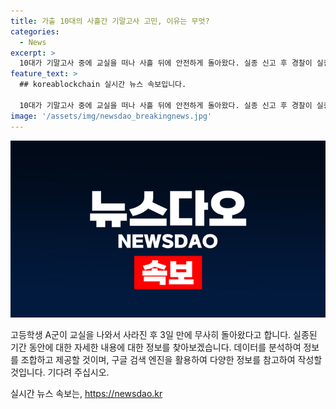```yaml
---
title: 가출 10대의 사흘간 기말고사 고민, 이유는 무엇?
categories:
  - News
excerpt: >
  10대가 기말고사 중에 교실을 떠나 사흘 뒤에 안전하게 돌아왔다. 실종 신고 후 경찰이 실종경보 문자를 발송했고, A군은 직접 경찰서로 돌아왔다. 경찰은 A군의 귀가에 안도하며 교실을 떠난 이유 등을 조사할 예정이다. (150자)
feature_text: >
  ## koreablockchain 실시간 뉴스 속보입니다.

  10대가 기말고사 중에 교실을 떠나 사흘 뒤에 안전하게 돌아왔다. 실종 신고 후 경찰이 실종경보 문자를 발송했고, A군은 직접 경찰서로 돌아왔다. 경찰은 A군의 귀가에 안도하며 교실을 떠난 이유 등을 조사할 예정이다. (150자)
image: '/assets/img/newsdao_breakingnews.jpg'
---
```


<p><img src="/assets/img/newsdao_breakingnews.jpg" alt="koreablockchain 속보" /></p>

<p>고등학생 A군이 교실을 나와서 사라진 후 3일 만에 무사히 돌아왔다고 합니다. 실종된 기간 동안에 대한 자세한 내용에 대한 정보를 찾아보겠습니다. 데이터를 분석하여 정보를 조합하고 제공할 것이며, 구글 검색 엔진을 활용하여 다양한 정보를 참고하여 작성할 것입니다. 기다려 주십시오.</p>
실시간 뉴스 속보는, <a href="https://newsdao.kr" rel="dofollow">https://newsdao.kr</a>


